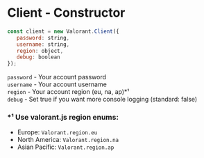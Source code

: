 # Client - Constructor
```js
const client = new Valorant.Client({
   password: string,
   username: string,
   region: object,
   debug: boolean
});
```
`password` - Your account password\
`username` - Your account username\
`region` - Your account region (eu, na, ap)*¹\
`debug` - Set true if you want more console logging (standard: false)

### *¹ Use valorant.js region enums:
 * Europe: `Valorant.region.eu`
 * North America: `Valorant.region.na`
 * Asian Pacific: `Valorant.region.ap`
